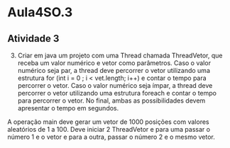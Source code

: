 # Aula4SO.3
## Atividade 3

3) Criar em java um projeto com uma Thread chamada ThreadVetor, que receba um valor numérico e vetor como parâmetros. Caso o valor numérico seja par, a thread deve percorrer o vetor utilizando uma estrutura for (int i = 0 ; i < vet.length; i++) e contar o tempo para percorrer o vetor. Caso o valor numérico seja ímpar, a thread deve percorrer o vetor utilizando uma estrutura foreach e contar o tempo para percorrer o vetor. No final, ambas as possibilidades devem apresentar o tempo em segundos.

A operação main deve gerar um vetor de 1000 posições com valores aleatórios de 1 a 100. Deve iniciar 2 ThreadVetor e para uma passar o número 1 e o vetor e para a outra, passar o número 2 e o mesmo vetor.
